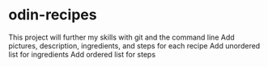 # odin-recipes
This project will further my skills with git and the command line
Add pictures, description, ingredients, and steps for each recipe
Add unordered list for ingredients
Add ordered list for steps
